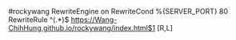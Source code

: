 #rockywang
RewriteEngine on
RewriteCond %{SERVER_PORT} 80
RewriteRule ^(.*)$ https://Wang-ChihHung.github.io/rockywang/index.html$1 [R,L]
